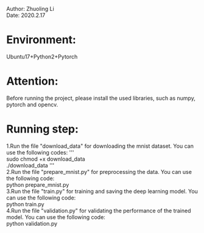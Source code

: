 Author: Zhuoling Li  
Date: 2020.2.17  

# Environment: 
Ubuntu17+Python2+Pytorch

# Attention: 
Before running the project, please install the used libraries, such as numpy, pytorch and opencv.

# Running step:
1.Run the file "download_data" for downloading the mnist dataset. You can use the following codes:
'''  
sudo chmod +x download_data  
./download_data
'''  
2.Run the file "prepare_mnist.py" for preprocessing the data. You can use the following code:  
  python prepare_mnist.py  
3.Run the file "train.py" for training and saving the deep learning model. You can use the following code:  
  python train.py  
4.Run the file "validation.py" for validating the performance of the trained model. You can use the following code:  
 python validation.py  
